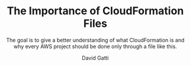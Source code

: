 ---
title: The Importance of CloudFormation Files
cover: /assets/img/articles/the-importance-of-cloudformation-files/cover.png
layout: post
author: David Gatti
subtitle: The goal is to give a better understanding of what CloudFormation is and why every AWS project should be done only through a file like this.
categories: [category1]
---
